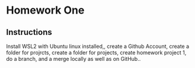 # Homework One
## Instructions
Install WSL2 with Ubuntu linux installed,, create a Github Account, create a folder for projrcts, create a folder for projects, create homework project 1, do a branch, and a merge locally as well as on GitHub..
